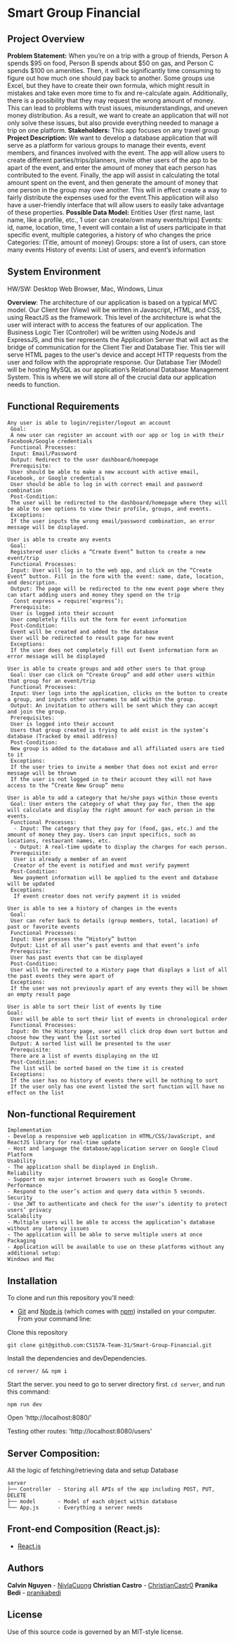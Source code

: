 # Smart Group Financial

## Project Overview 
**Problem Statement:**
When you’re on a trip with a group of friends, Person A spends $95 on food, Person B spends about $50 on gas, and Person C spends $100 on amenities. Then, it will be significantly time consuming to figure out how much one should pay back to another. Some groups use Excel, but they have to create their own formula, which might result in mistakes and take even more time to fix and re-calculate again. Additionally, there is a possibility that they may request the wrong amount of money. This can lead to problems with trust issues, misunderstandings, and uneven money distribution. As a result, we want to create an application that will not only solve these issues, but also provide everything needed to manage a trip on one platform. 
**Stakeholders:** This app focuses on any travel group
**Project Description:** 
We want to develop a database application that will serve as a platform for various groups to manage their events, event members, and finances involved with the event. The app will allow users to create different parties/trips/planners, invite other users of the app to be apart of the event, and enter the amount of money that each person has contributed to the event. Finally, the app will assist in calculating the total amount spent on the event, and then generate the amount of money that one person in the group may owe another. This will in effect create a way to fairly distribute the expenses used for the event.This application will also have a user-friendly interface that will allow users to easily take advantage of these properties. 
**Possible Data Model:**
	Entities
User (first name, last name, like a profile, etc., 1 user can create/own many events/trips)
Events: id, name, location, time, 1 event will contain a list of users participate in that specific event, multiple categories, a history of who changes the price
Categories: (Title, amount of money)
Groups: store a list of users, can store many events
History of events: List of users, and event’s information 


## System Environment 

HW/SW: Desktop Web Browser, Mac, Windows, Linux

**Overview**:
The architecture of our application is based on a typical MVC model. Our Client tier (View) will be written in Javascript, HTML, and CSS, using ReactJS as the framework. This level of the architecture is what the user will interact with to access the features of our application. The Business Logic Tier (Controller) will be written using NodeJs and ExpressJS, and this tier represents the Application Server that will act as the bridge of communication for the Client Tier and Database Tier. This tier will serve HTML pages to the user's device and accept HTTP requests from the user and follow with the appropriate response. Our Database Tier (Model) will be hosting MySQL as our application’s Relational Database Management System. This is where we will store all of the crucial data our application needs to function.

## Functional Requirements
```
Any user is able to login/register/logout an account
 Goal: 
 A new user can register an account with our app or log in with their Facebook/Google credentials 
 Functional Processes: 
 Input: Email/Password
 Output: Redirect to the user dashboard/homepage
 Prerequisite:
 User should be able to make a new account with active email, Facebook, or Google credentials 
 User should be able to log in with correct email and password combination
 Post-Condition:
 The user will be redirected to the dashboard/homepage where they will be able to see options to view their profile, groups, and events.
 Exceptions:
 If the user inputs the wrong email/password combination, an error message will be displayed. 
 
User is able to create any events
 Goal: 
 Registered user clicks a “Create Event” button to create a new event/trip
 Functional Processes:
 Input: User will log in to the web app, and click on the “Create Event” button. Fill in the form with the event: name, date, location, and description.
 Output: The page will be redirected to the new event page where they can start adding users and money they spend on the trip
  Const express = require(‘express’);
 Prerequisite:
 User is logged into their account
 User completely fills out the form for event information
 Post-Condition:
 Event will be created and added to the database
 User will be redirected to result page for new event
 Exceptions:
 If the user does not completely fill out Event information form an error message will be displayed

User is able to create groups and add other users to that group
 Goal: User can click on “Create Group” and add other users within that group for an event/trip
 Functional Processes:
 Input: User logs into the application, clicks on the button to create a group, and inputs other usernames to add within the group. 
 Output: An invitation to others will be sent which they can accept and join the group.
 Prerequisites:
 User is logged into their account
 Users that group created is trying to add exist in the system’s database (Tracked by email address)
 Post-Condition:
 New group is added to the database and all affiliated users are tied to it
 Exceptions:
 If the user tries to invite a member that does not exist and error message will be thrown
 If the user is not logged in to their account they will not have access to the “Create New Group” menu
 
User is able to add a category that he/she pays within those events 
 Goal: User enters the category of what they pay for, then the app will calculate and display the right amount for each person in the events.
 Functional Processes:
  - Input: The category that they pay for (food, gas, etc.) and the amount of money they pay. Users can input specifics, such as locations, restaurant names, etc.
  - Output: A real-time update to display the charges for each person.
 Prerequisite:
  User is already a member of an event
  Creator of the event is notified and must verify payment
 Post-Condition:
  New payment information will be applied to the event and database will be updated
 Exceptions:
  If event creator does not verify payment it is voided
  
User is able to see a history of changes in the events
 Goal: 
 User can refer back to details (group members, total, location) of past or favorite events
 Functional Processes:
 Input: User presses the “History” button
 Output: List of all user’s past events and that event’s info
 Prerequisite:
 User has past events that can be displayed
 Post-Condition:
 User will be redirected to a History page that displays a list of all the past events they were apart of
 Exceptions:
 If the user was not previously apart of any events they will be shown an empty result page
 
User is able to sort their list of events by time 
Goal:
 User will be able to sort their list of events in chronological order
 Functional Processes:
 Input: On the History page, user will click drop down sort button and choose how they want the list sorted
 Output: A sorted list will be presented to the user
 Prerequisite:
 There are a list of events displaying on the UI
 Post-Condition:
 The list will be sorted based on the time it is created
 Exceptions:
 If the user has no history of events there will be nothing to sort
 If the user only has one event listed the sort function will have no  effect on the list
```
## Non-functional Requirement
```
Implementation
- Develop a responsive web application in HTML/CSS/JavaScript, and ReactJS library for real-time update 
- Host and language the database/application server on Google Cloud Platform
Usability
- The application shall be displayed in English.
Reliability
- Support on major internet browsers such as Google Chrome.
Performance
- Respond to the user’s action and query data within 5 seconds.
Security
- Use JWT to authenticate and check for the user’s identity to protect users’ privacy
Scalability
- Multiple users will be able to access the application’s database without any latency issues
- The application will be able to serve multiple users at once
Packaging
- Application will be available to use on these platforms without any additional setup:
Windows and Mac
```
## Installation

To clone and run this repository you'll need:

- [Git](https://git-scm.com) and [Node.js](https://nodejs.org/en/download/) (which comes with [npm](http://npmjs.com)) installed on your computer. From your command line:

Clone this repository

```
git clone git@github.com:CS157A-Team-31/Smart-Group-Financial.git
```

Install the dependencies and devDependencies.

```
cd server/ && npm i
```

Start the server. you need to go to server directory first. `cd server`, and run this command:

```
npm run dev
```

Open 'http://localhost:8080/'

Testing other routes: 'http://localhost:8080/users'

## Server Composition:

All the logic of fetching/retrieving data and setup Database

```
server
├── Controller  - Storing all APIs of the app including POST, PUT, DELETE
├── model       - Model of each object within database
└── App.js      - Everything a server needs
```

## Front-end Composition (React.js):

- [React.js](https://reactjs.org/)

## Authors

**Calvin Nguyen** - [NivlaCuong](https://github.com/NivlaCuong)
**Christian Castro** - [ChristianCastr0](https://github.com/ChristianCastr0)
**Pranika Bedi** - [pranikabedi](https://github.com/pranikabedi)

## License

Use of this source code is governed by an MIT-style license.
